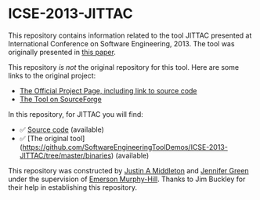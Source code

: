 # ICSE-2013-JITTAC
This repository contains information related to the tool JITTAC presented at International Conference on Software Engineering, 2013. The tool was originally presented in [this paper](http://dl.acm.org/citation.cfm?id=2486987).

This repository _is not_ the original repository for this tool. Here are some links to the original project:
* [The Official Project Page, including link to source code](http://actool.sourceforge.net/)
* [The Tool on SourceForge](https://sourceforge.net/projects/actool/)

In this repository, for JITTAC you will find:
* :white_check_mark: [Source code](https://github.com/SoftwareEngineeringToolDemos/ICSE-2013-JITTAC) (available)
* :white_check_mark: [The original tool] (https://github.com/SoftwareEngineeringToolDemos/ICSE-2013-JITTAC/tree/master/binaries) (available)

This repository was constructed by [Justin A Middleton](https://github.com/JustinAMiddleton) and [Jennifer Green](https://github.com/jmgreen813) under the supervision of [Emerson Murphy-Hill](https://github.com/CaptainEmerson). Thanks to Jim Buckley for their help in establishing this repository. 
